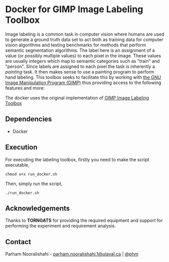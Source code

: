 Docker for GIMP Image Labeling Toolbox
===========================

Image labeling is a common task in computer vision where humans are used to generate a ground truth data set to act both as training data for computer vision algorithms and testing benchmarks for methods that perform semantic segmentation algorithms. The label here is an assignment of a value (or possibly multiple values) to each pixel in the image. These values are usually integers which map to semantic categories such as "train" and "person". Since labels are assigned to each pixel the task is inherently a *painting* task. It then makes sense to use a painting program to perform hand labeling. This toolbox seeks to facilitate this by working with [the GNU Image Manipulation Program (GIMP)](http://www.gimp.org/) thus providing access to the following features and more:

The docker uses the original implementation of [GIMP Image Labeling Toolbox](https://github.com/vietjtnguyen/gimp-image-labeling-toolbox)

## Dependencies

* Docker

## Execution

For executing the labeling toolbox, firstly you need to make the script executable,

```
chmod u+x run_docker.sh
```

Then, simply run the script,

```
./run_docker.sh
```


## Acknowledgements
Thanks to **TORNGATS** for providing the required equipment and support for performing the experiment and requirement analysis.

## Contact
Parham Nooralishahi - parham.nooralishahi.1@ulaval.ca | [@phm](https://www.linkedin.com/in/parham-nooralishahi/) <br/>
